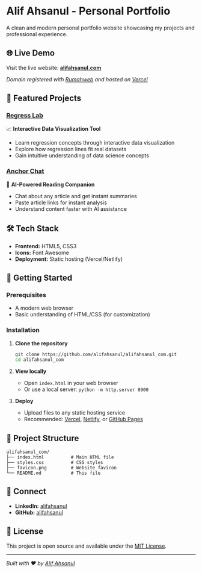 # Alif Ahsanul - Personal Portfolio

A clean and modern personal portfolio website showcasing my projects and professional experience.

## 🌐 Live Demo

Visit the live website: **[alifahsanul.com](https://alifahsanul.com)**

*Domain registered with [Rumahweb](https://rumahweb.com) and hosted on [Vercel](https://vercel.com)*

## 🚀 Featured Projects

### [Regress Lab](https://regress-lab.vercel.app/)
📈 **Interactive Data Visualization Tool**
- Learn regression concepts through interactive data visualization
- Explore how regression lines fit real datasets
- Gain intuitive understanding of data science concepts

### [Anchor Chat](https://anchor-chat.vercel.app)
📰 **AI-Powered Reading Companion**
- Chat about any article and get instant summaries
- Paste article links for instant analysis
- Understand content faster with AI assistance

## 🛠️ Tech Stack

- **Frontend:** HTML5, CSS3
- **Icons:** Font Awesome
- **Deployment:** Static hosting (Vercel/Netlify)

## 🚀 Getting Started

### Prerequisites
- A modern web browser
- Basic understanding of HTML/CSS (for customization)

### Installation

1. **Clone the repository**
   ```bash
   git clone https://github.com/alifahsanul/alifahsanul_com.git
   cd alifahsanul_com
   ```

2. **View locally**
   - Open `index.html` in your web browser
   - Or use a local server: `python -m http.server 8000`

3. **Deploy**
   - Upload files to any static hosting service
   - Recommended: [Vercel](https://vercel.com), [Netlify](https://netlify.com), or [GitHub Pages](https://pages.github.com)

## 📁 Project Structure

```
alifahsanul_com/
├── index.html          # Main HTML file
├── styles.css          # CSS styles
├── favicon.png         # Website favicon
└── README.md           # This file
```

## 🤝 Connect

- **LinkedIn:** [alifahsanul](https://www.linkedin.com/in/alifahsanul)
- **GitHub:** [alifahsanul](https://github.com/alifahsanul)

## 📄 License

This project is open source and available under the [MIT License](LICENSE).

---

*Built with ❤️ by [Alif Ahsanul](https://alifahsanul.com)* 